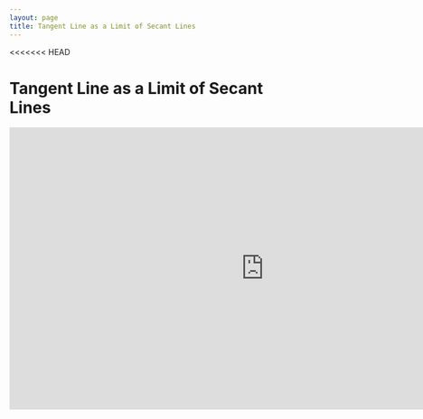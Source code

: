 ```yaml
---
layout: page
title: Tangent Line as a Limit of Secant Lines
---
```


<<<<<<< HEAD
# Tangent Line as a Limit of Secant Lines
<iframe scrolling="no" src="https://tube.geogebra.org/material/iframe/id/109510/width/900/height/500/border/888888/rc/true/ai/false/sdz/true/smb/false/stb/false/stbh/true/ld/true/sri/true/at/preferhtml5" width="900px" height="500px" style="border:0px;"> </iframe>